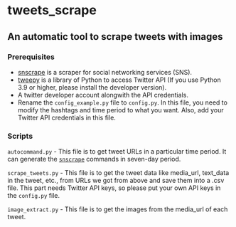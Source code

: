 # tweets_scrape

## An automatic tool to scrape tweets with images

### Prerequisites

- [snscrape](https://github.com/JustAnotherArchivist/snscrape) is a scraper for social networking services (SNS).
- [tweepy](https://github.com/itsayushisaxena/tweepy) is a library of Python to access Twitter API (If you use Python 3.9 or higher, please install the developer version).
- A twitter developer account alongwith the API credentials. 
- Rename the `config_example.py` file to `config.py`. In this file, you need to modify the hashtags and time period to what you want. Also, add your Twitter API credentials in this file.


### Scripts

`autocommand.py` - This file is to get tweet URLs in a particular time period. It can generate the [`snscrape`](https://github.com/JustAnotherArchivist/snscrape) commands in seven-day period.

`scrape_tweets.py` - This file is to get the tweet data like media_url, text_data in the tweet, etc., from URLs we got from above and save them into a .csv file. This part needs Twitter API keys, so please put your own API keys in the `config.py` file.

`image_extract.py` - This file is to get the images from the media_url of each tweet.

